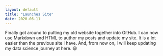 ```yaml
---
layout: default
title: "Launches Site"
date: 2020-06-11
---
```


Finally got around to putting my old website together into GitHub. I can now use Markdown and HTML to author my posts and update my site. 
It is a lot easier than the previous site I have. And, from now on, I will keep updating my data science journey at here. 😃
